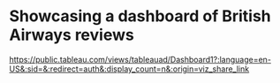 # Showcasing a dashboard of British Airways reviews 
https://public.tableau.com/views/tableauad/Dashboard1?:language=en-US&:sid=&:redirect=auth&:display_count=n&:origin=viz_share_link 
